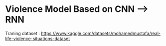 # Violence Model Based on CNN --> RNN
Traning dataset : https://www.kaggle.com/datasets/mohamedmustafa/real-life-violence-situations-dataset
